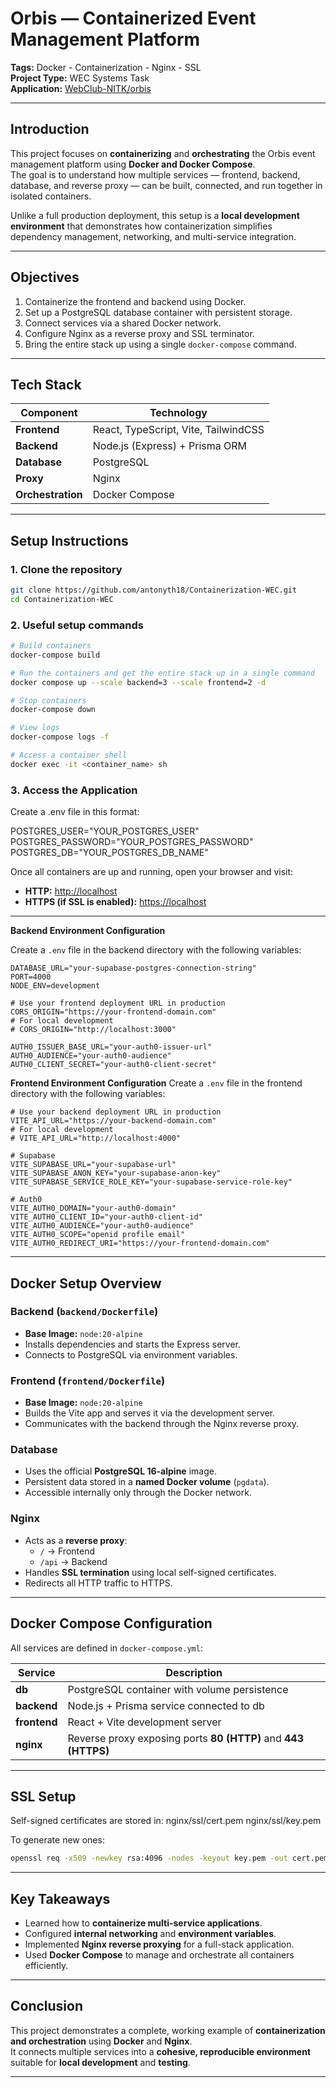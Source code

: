 # Orbis — Containerized Event Management Platform

**Tags:** Docker - Containerization - Nginx - SSL  
**Project Type:** WEC Systems Task  
**Application:** [WebClub-NITK/orbis](https://github.com/WebClub-NITK/orbis)

---

## Introduction

This project focuses on **containerizing** and **orchestrating** the Orbis event management platform using **Docker and Docker Compose**.  
The goal is to understand how multiple services — frontend, backend, database, and reverse proxy — can be built, connected, and run together in isolated containers.

Unlike a full production deployment, this setup is a **local development environment** that demonstrates how containerization simplifies dependency management, networking, and multi-service integration.

---

## Objectives

1. Containerize the frontend and backend using Docker.
2. Set up a PostgreSQL database container with persistent storage.
3. Connect services via a shared Docker network.
4. Configure Nginx as a reverse proxy and SSL terminator.
5. Bring the entire stack up using a single `docker-compose` command.

---

## Tech Stack

| Component | Technology |
|------------|-------------|
| **Frontend** | React, TypeScript, Vite, TailwindCSS |
| **Backend** | Node.js (Express) + Prisma ORM |
| **Database** | PostgreSQL |
| **Proxy** | Nginx |
| **Orchestration** | Docker Compose |

---

## Setup Instructions

### 1. Clone the repository
```bash
git clone https://github.com/antonyth18/Containerization-WEC.git
cd Containerization-WEC
```

### 2. Useful setup commands
```bash
# Build containers
docker-compose build

# Run the containers and get the entire stack up in a single command
docker compose up --scale backend=3 --scale frontend=2 -d

# Stop containers
docker-compose down

# View logs
docker-compose logs -f

# Access a container shell
docker exec -it <container_name> sh
```

### 3. Access the Application

Create a .env file in this format:

POSTGRES_USER="YOUR_POSTGRES_USER"
POSTGRES_PASSWORD="YOUR_POSTGRES_PASSWORD"
POSTGRES_DB="YOUR_POSTGRES_DB_NAME"

Once all containers are up and running, open your browser and visit:

- **HTTP:** [http://localhost](http://localhost)  
- **HTTPS (if SSL is enabled):** [https://localhost](https://localhost)

---

**Backend Environment Configuration**

Create a `.env` file in the backend directory with the following variables:
```
DATABASE_URL="your-supabase-postgres-connection-string"
PORT=4000
NODE_ENV=development

# Use your frontend deployment URL in production
CORS_ORIGIN="https://your-frontend-domain.com"
# For local development
# CORS_ORIGIN="http://localhost:3000"

AUTH0_ISSUER_BASE_URL="your-auth0-issuer-url"
AUTH0_AUDIENCE="your-auth0-audience"
AUTH0_CLIENT_SECRET="your-auth0-client-secret"
```

**Frontend Environment Configuration**
Create a `.env` file in the frontend directory with the following variables:
```
# Use your backend deployment URL in production
VITE_API_URL="https://your-backend-domain.com"
# For local development 
# VITE_API_URL="http://localhost:4000"

# Supabase
VITE_SUPABASE_URL="your-supabase-url"
VITE_SUPABASE_ANON_KEY="your-supabase-anon-key"
VITE_SUPABASE_SERVICE_ROLE_KEY="your-supabase-service-role-key"

# Auth0
VITE_AUTH0_DOMAIN="your-auth0-domain"
VITE_AUTH0_CLIENT_ID="your-auth0-client-id"
VITE_AUTH0_AUDIENCE="your-auth0-audience"
VITE_AUTH0_SCOPE="openid profile email"
VITE_AUTH0_REDIRECT_URI="https://your-frontend-domain.com"
```

---

## Docker Setup Overview

### Backend (`backend/Dockerfile`)

- **Base Image:** `node:20-alpine`  
- Installs dependencies and starts the Express server.  
- Connects to PostgreSQL via environment variables.

### Frontend (`frontend/Dockerfile`)

- **Base Image:** `node:20-alpine`  
- Builds the Vite app and serves it via the development server.  
- Communicates with the backend through the Nginx reverse proxy.


### Database

- Uses the official **PostgreSQL 16-alpine** image.  
- Persistent data stored in a **named Docker volume** (`pgdata`).  
- Accessible internally only through the Docker network.


### Nginx

- Acts as a **reverse proxy**:
  - `/` → Frontend  
  - `/api` → Backend  
- Handles **SSL termination** using local self-signed certificates.  
- Redirects all HTTP traffic to HTTPS.

---

## Docker Compose Configuration

All services are defined in `docker-compose.yml`:

| Service | Description |
|----------|--------------|
| **db** | PostgreSQL container with volume persistence |
| **backend** | Node.js + Prisma service connected to db |
| **frontend** | React + Vite development server |
| **nginx** | Reverse proxy exposing ports **80 (HTTP)** and **443 (HTTPS)** |

---

## SSL Setup

Self-signed certificates are stored in:
   nginx/ssl/cert.pem
   nginx/ssl/key.pem


To generate new ones:

```bash
openssl req -x509 -newkey rsa:4096 -nodes -keyout key.pem -out cert.pem -days 365
```

---

## Key Takeaways

- Learned how to **containerize multi-service applications**.  
- Configured **internal networking** and **environment variables**.  
- Implemented **Nginx reverse proxying** for a full-stack application.  
- Used **Docker Compose** to manage and orchestrate all containers efficiently.  

---

## Conclusion

This project demonstrates a complete, working example of **containerization and orchestration** using **Docker** and **Nginx**.  
It connects multiple services into a **cohesive, reproducible environment** suitable for **local development** and **testing**.

---






   

